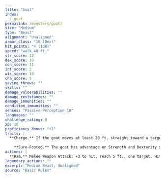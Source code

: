 ```yaml
---
title: "Goat"
index:
  - goat
permalink: /monsters/goat/
size: "Medium"
type: "Beast"
alignment: "Unaligned"
armor_class: "10 (Dex)"
hit_points: "4 (1d8)"
speed: "walk 40 ft."
str_score: 12
dex_score: 10
con_score: 11
int_score: 2
wis_score: 10
cha_score: 5
saving_throws: ""
skills: ""
damage_vulnerabilities: ""
damage_resistances: ""
damage_immunities: ""
condition_immunities: ""
senses: "Passive Perception 10"
languages: ""
challenge_rating: 0
xp: 10
proficiency_bonus: "+2"
traits: |
  **Charge.** If the goat moves at least 20 ft. straight toward a target and then hits it with a ram attack on the same turn, the target takes an extra 2 (1d4) bludgeoning damage. If the target is a creature, it must succeed on a DC 10 Strength saving throw or be knocked prone.
    
    **Sure-Footed.** The goat has advantage on Strength and Dexterity saving throws made against effects that would knock it prone.
actions: |
  **Ram.** Melee Weapon Attack: +3 to hit, reach 5 ft., one target. Hit: 3 (1d4 + 1) bludgeoning damage.  
legendary_actions: ""
excerpt: "Medium Beast, Unaligned"
source: "Basic Rules"
---
```

